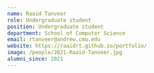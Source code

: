 ```yaml
---
name: Raaid Tanveer
role: Undergraduate student
position: Undergraduate student
department: School of Computer Science
email: rtanveer@andrew.cmu.edu
website: https://raaidrt.github.io/portfolio/
image: /people/2021-Raaid-Tanveer.jpg
alumni_since: 2021
---
```

